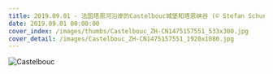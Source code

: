 ```yaml
---
title: 2019.09.01 - 法国塔恩河沿岸的Castelbouc城堡和塔恩峡谷 (© Stefan Schurr/Westend61/Offset)
date: 2019.09.01 00:00:00
cover_index: /images/thumbs/Castelbouc_ZH-CN1475157551_533x300.jpg
cover_detail: /images/Castelbouc_ZH-CN1475157551_1920x1080.jpg
---
```


![Castelbouc](/images/Castelbouc_ZH-CN1475157551_1920x1080.jpg)
